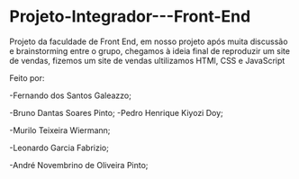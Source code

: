 # Projeto-Integrador---Front-End

Projeto da faculdade de Front End, em nosso projeto após muita discussão e brainstorming entre o grupo, chegamos à ideia final de reproduzir um site de vendas, fizemos um site de vendas ultilizamos HTMl, CSS e JavaScript

Feito por:

-Fernando dos Santos Galeazzo;

-Bruno Dantas Soares Pinto;
-Pedro Henrique Kiyozi Doy;

-Murilo Teixeira Wiermann;

-Leonardo Garcia Fabrizio;

-André Novembrino de Oliveira Pinto;
